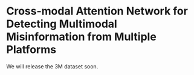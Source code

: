 # Cross-modal Attention Network for Detecting Multimodal Misinformation from Multiple Platforms
We will release the 3M dataset soon.
